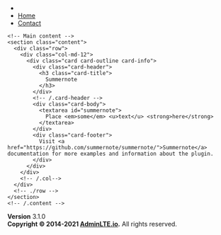<!DOCTYPE html>
<html lang="en">
<head>
  <meta charset="utf-8">
  <meta name="viewport" content="width=device-width, initial-scale=1">
  <title>AdminLTE 3 | Editors</title>

  <!-- Google Font: Source Sans Pro -->
  <link rel="stylesheet" href="https://fonts.googleapis.com/css?family=Source+Sans+Pro:300,400,400i,700&display=fallback">
  <!-- Font Awesome -->
  <link rel="stylesheet" href="../../plugins/fontawesome-free/css/all.min.css">
  <!-- Theme style -->
  <link rel="stylesheet" href="../../dist/css/adminlte.min.css">
  <!-- summernote -->
  <link rel="stylesheet" href="../../plugins/summernote/summernote-bs4.min.css">
  <!-- CodeMirror -->
  <link rel="stylesheet" href="../../plugins/codemirror/codemirror.css">
  <link rel="stylesheet" href="../../plugins/codemirror/theme/monokai.css">
  <!-- SimpleMDE -->
  <link rel="stylesheet" href="../../plugins/simplemde/simplemde.min.css">
</head>
<body class="hold-transition sidebar-mini">
<div class="wrapper">
  <!-- Navbar -->
  <nav class="main-header navbar navbar-expand navbar-white navbar-light">
    <!-- Left navbar links -->
    <ul class="navbar-nav">
      <li class="nav-item">
        <a class="nav-link" data-widget="pushmenu" href="#" role="button"><i class="fas fa-bars"></i></a>
      </li>
      <li class="nav-item d-none d-sm-inline-block">
        <a href="../../index3.html" class="nav-link">Home</a>
      </li>
      <li class="nav-item d-none d-sm-inline-block">
        <a href="#" class="nav-link">Contact</a>
      </li>
    </ul>


  </nav>
  <!-- /.navbar -->

  

  <!-- Content Wrapper. Contains page content -->
  <div class="content-wrapper">
    <!-- Content Header (Page header) -->
  

    <!-- Main content -->
    <section class="content">
      <div class="row">
        <div class="col-md-12">
          <div class="card card-outline card-info">
            <div class="card-header">
              <h3 class="card-title">
                Summernote
              </h3>
            </div>
            <!-- /.card-header -->
            <div class="card-body">
              <textarea id="summernote">
                Place <em>some</em> <u>text</u> <strong>here</strong>
              </textarea>
            </div>
            <div class="card-footer">
              Visit <a href="https://github.com/summernote/summernote/">Summernote</a> documentation for more examples and information about the plugin.
            </div>
          </div>
        </div>
        <!-- /.col-->
      </div>
      <!-- ./row -->
    </section>
    <!-- /.content -->
  </div>
  <!-- /.content-wrapper -->
  <footer class="main-footer">
    <div class="float-right d-none d-sm-block">
      <b>Version</b> 3.1.0
    </div>
    <strong>Copyright &copy; 2014-2021 <a href="https://adminlte.io">AdminLTE.io</a>.</strong> All rights reserved.
  </footer>

  <!-- Control Sidebar -->
  <aside class="control-sidebar control-sidebar-dark">
    <!-- Control sidebar content goes here -->
  </aside>
  <!-- /.control-sidebar -->
</div>
<!-- ./wrapper -->

<!-- jQuery -->
<script src="../../plugins/jquery/jquery.min.js"></script>
<!-- Bootstrap 4 -->
<script src="../../plugins/bootstrap/js/bootstrap.bundle.min.js"></script>
<!-- AdminLTE App -->
<script src="../../dist/js/adminlte.min.js"></script>
<!-- Summernote -->
<script src="../../plugins/summernote/summernote-bs4.min.js"></script>
<!-- CodeMirror -->

<!-- AdminLTE for demo purposes -->
<script src="../../dist/js/demo.js"></script>
<!-- Page specific script -->
<script>
  $(function () {
    // Summernote
    $('#summernote').summernote()
  })
</script>
</body>
</html>

